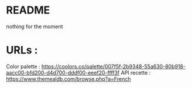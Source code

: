 # README
nothing for the moment


# URLs : 
Color palette : https://coolors.co/palette/007f5f-2b9348-55a630-80b918-aacc00-bfd200-d4d700-dddf00-eeef20-ffff3f
API recette : https://www.themealdb.com/browse.php?a=French